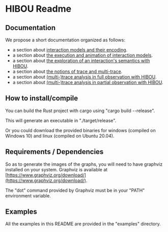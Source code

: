 

# HIBOU Readme

## Documentation 

We propose a short documentation organized as follows:
- a section about [interaction models and their encoding](https://github.com/erwanM974/hibou_label/blob/master/readme/1_interaction.md).
- a section about [the execution and animation of interaction models](https://github.com/erwanM974/hibou_label/blob/master/readme/2_execution.md).
- a section about [the exploration of an interaction's semantics with HIBOU](https://github.com/erwanM974/hibou_label/blob/master/readme/3_tool_sem_explo.md).
- a section about [the notions of trace and multi-trace](https://github.com/erwanM974/hibou_label/blob/master/readme/4_traces.md).
- a section about [(multi-)trace analysis in full observation with HIBOU](https://github.com/erwanM974/hibou_label/blob/master/readme/5_mu_ana.md).
- a section about [(multi-)trace analysis in partial observation with HIBOU](https://github.com/erwanM974/hibou_label/blob/master/readme/6_partial.md).

## How to install/compile

You can build the Rust project with cargo using "cargo build --release".

This will generate an executable in "./target/release".

Or you could download the provided binaries for windows (compiled on Windows 10) and linux (compiled on Ubuntu 20.04).

## Requirements / Dependencies

So as to generate the images of the graphs, you will need to have graphviz installed on your system.
Graphviz is available at [https://www.graphviz.org/download/](https://www.graphviz.org/download/).

The "dot" command provided by Graphviz must be in your "PATH" environment variable.

## Examples

All the examples in this README are provided in the "examples" directory.


